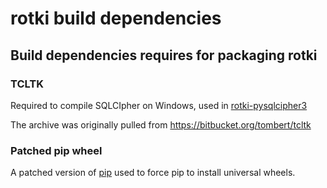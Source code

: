 # rotki build dependencies

## Build dependencies requires for packaging rotki

### TCLTK
Required to compile SQLCIpher on Windows, used in [rotki-pysqlcipher3](https://github.com/rotki/pysqlcipher3)

The archive was originally pulled from https://bitbucket.org/tombert/tcltk

### Patched pip wheel
A patched version of [pip](https://github.com/kelsos/pip/commit/78694f772bc2c93cc4ea84790214ec804d198654) used to force pip to install universal wheels.

